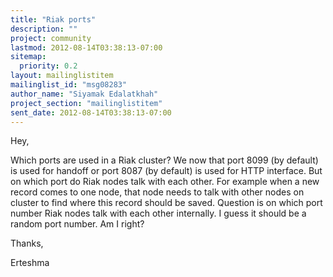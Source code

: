 ```yaml
---
title: "Riak ports"
description: ""
project: community
lastmod: 2012-08-14T03:38:13-07:00
sitemap:
  priority: 0.2
layout: mailinglistitem
mailinglist_id: "msg08283"
author_name: "Siyamak Edalatkhah"
project_section: "mailinglistitem"
sent_date: 2012-08-14T03:38:13-07:00
---
```



Hey,

Which ports are used in a Riak cluster?
We now that port 8099 (by default) is used for handoff or port 8087 (by 
default) is used for HTTP interface.
But on which port do Riak nodes talk with each other. For example when a new 
record comes to one node, that node needs to talk with other nodes on cluster 
to find where this record should be saved. Question is on which port number 
Riak nodes talk with each other internally. I guess it should be a random port 
number. Am I right?

Thanks,

Erteshma

